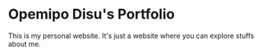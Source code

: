 # Opemipo Disu's Portfolio
This is my personal website. It's just a website where you can explore stuffs about me.
